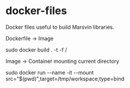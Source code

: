 # docker-files
Docker files useful to build Marsvin libraries.

Dockerfile -> Image

sudo docker build . -t <docker-image-name> -f <path-to-dockerfile>/<docker-file-name>

Image -> Container mounting current directory

sudo docker run --name <docker-container-name> -it --mount src="$(pwd)",target=/tmp/workspace,type=bind <docker-image-name>
